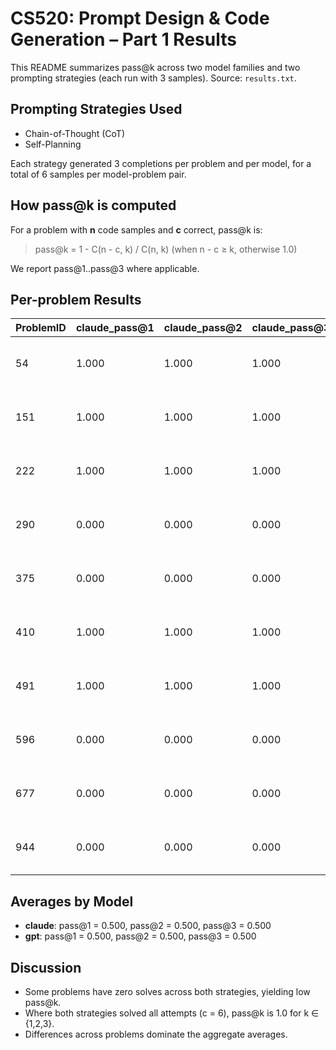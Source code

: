 # CS520: Prompt Design & Code Generation – Part 1 Results

This README summarizes pass@k across two model families and two prompting strategies (each run with 3 samples). Source: `results.txt`.

## Prompting Strategies Used

- Chain-of-Thought (CoT)
- Self-Planning

Each strategy generated 3 completions per problem and per model, for a total of 6 samples per model-problem pair.

## How pass@k is computed

For a problem with **n** code samples and **c** correct, pass@k is:


> pass@k = 1 - C(n - c, k) / C(n, k)  (when n - c ≥ k, otherwise 1.0)


We report pass@1..pass@3 where applicable.

## Per-problem Results

| ProblemID | claude_pass@1 | claude_pass@2 | claude_pass@3 | gpt_pass@1 | gpt_pass@2 | gpt_pass@3 | notes |
|---|---|---|---|---|---|---|---|
| 54 | 1.000 | 1.000 | 1.000 | 1.000 | 1.000 | 1.000 | claude: c=6/n=6; gpt: c=6/n=6 |
| 151 | 1.000 | 1.000 | 1.000 | 1.000 | 1.000 | 1.000 | claude: c=6/n=6; gpt: c=6/n=6 |
| 222 | 1.000 | 1.000 | 1.000 | 1.000 | 1.000 | 1.000 | claude: c=6/n=6; gpt: c=6/n=6 |
| 290 | 0.000 | 0.000 | 0.000 | 0.000 | 0.000 | 0.000 | claude: c=0/n=6; gpt: c=0/n=6 |
| 375 | 0.000 | 0.000 | 0.000 | 0.000 | 0.000 | 0.000 | claude: c=0/n=6; gpt: c=0/n=6 |
| 410 | 1.000 | 1.000 | 1.000 | 1.000 | 1.000 | 1.000 | claude: c=6/n=6; gpt: c=6/n=6 |
| 491 | 1.000 | 1.000 | 1.000 | 1.000 | 1.000 | 1.000 | claude: c=6/n=6; gpt: c=6/n=6 |
| 596 | 0.000 | 0.000 | 0.000 | 0.000 | 0.000 | 0.000 | claude: c=0/n=6; gpt: c=0/n=6 |
| 677 | 0.000 | 0.000 | 0.000 | 0.000 | 0.000 | 0.000 | claude: c=0/n=6; gpt: c=0/n=6 |
| 944 | 0.000 | 0.000 | 0.000 | 0.000 | 0.000 | 0.000 | claude: c=0/n=6; gpt: c=0/n=6 |

## Averages by Model

- **claude**: pass@1 = 0.500, pass@2 = 0.500, pass@3 = 0.500
- **gpt**: pass@1 = 0.500, pass@2 = 0.500, pass@3 = 0.500

## Discussion

- Some problems have zero solves across both strategies, yielding low pass@k.
- Where both strategies solved all attempts (c = 6), pass@k is 1.0 for k ∈ {1,2,3}.
- Differences across problems dominate the aggregate averages.
